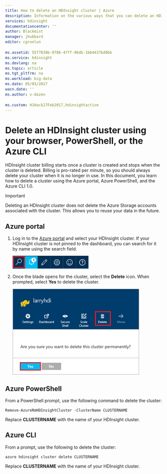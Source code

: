 ```yaml
---
title: How to delete an HDInsight cluster | Azure
description: Information on the various ways that you can delete an HDInsight cluster.
services: hdinsight
documentationcenter: ''
author: Blackmist
manager: jhubbard
editor: cgronlun

ms.assetid: 55f7838b-9786-47ff-96db-1b64437bd0bb
ms.service: hdinsight
ms.devlang: na
ms.topic: article
ms.tgt_pltfrm: na
ms.workload: big-data
ms.date: 05/03/2017
wacn.date: ''
ms.author: v-dazen

ms.custom: H1Hack27Feb2017,hdinsightactive
---
```

# Delete an HDInsight cluster using your browser, PowerShell, or the Azure CLI

HDInsight cluster billing starts once a cluster is created and stops when the cluster is deleted. Billing is pro-rated per minute, so you should always delete your cluster when it is no longer in use. In this document, you learn how to delete a cluster using the Azure portal, Azure PowerShell, and the Azure CLI 1.0.

> [!IMPORTANT]
> Deleting an HDInsight cluster does not delete the Azure Storage accounts associated with the cluster. This allows you to reuse your data in the future.

## Azure portal

1. Log in to the [Azure portal](https://portal.azure.cn) and select your HDInsight cluster. If your HDInsight cluster is not pinned to the dashboard, you can search for it by name using the search field.

    ![portal search](./media/hdinsight-delete-cluster/navbar.png)

2. Once the blade opens for the cluster, select the **Delete** icon. When prompted, select **Yes** to delete the cluster.

    ![delete icon](./media/hdinsight-delete-cluster/deletecluster.png)

## Azure PowerShell

From a PowerShell prompt, use the following command to delete the cluster:

    Remove-AzureRmHDInsightCluster -ClusterName CLUSTERNAME

Replace **CLUSTERNAME** with the name of your HDInsight cluster.

## Azure CLI

From a prompt, use the following to delete the cluster:

    azure hdinsight cluster delete CLUSTERNAME

Replace **CLUSTERNAME** with the name of your HDInsight cluster.
